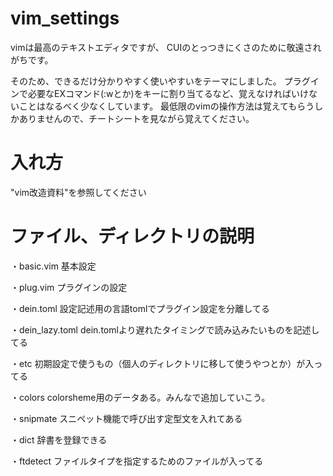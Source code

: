 # vim_settings
vimは最高のテキストエディタですが、
CUIのとっつきにくさのために敬遠されがちです。

そのため、できるだけ分かりやすく使いやすいをテーマにしました。
プラグインで必要なEXコマンド(:wとか)をキーに割り当てるなど、覚えなければいけないことはなるべく少なくしています。
最低限のvimの操作方法は覚えてもらうしかありませんので、チートシートを見ながら覚えてください。

# 入れ方
"vim改造資料"を参照してください

# ファイル、ディレクトリの説明
・basic.vim  基本設定

・plug.vim  プラグインの設定

・dein.toml
    設定記述用の言語tomlでプラグイン設定を分離してる

・dein_lazy.toml
    dein.tomlより遅れたタイミングで読み込みたいものを記述してる

・etc
    初期設定で使うもの（個人のディレクトリに移して使うやつとか）が入ってる

・colors
    colorsheme用のデータある。みんなで追加していこう。

・snipmate
    スニペット機能で呼び出す定型文を入れてある

・dict
    辞書を登録できる

・ftdetect
    ファイルタイプを指定するためのファイルが入ってる
